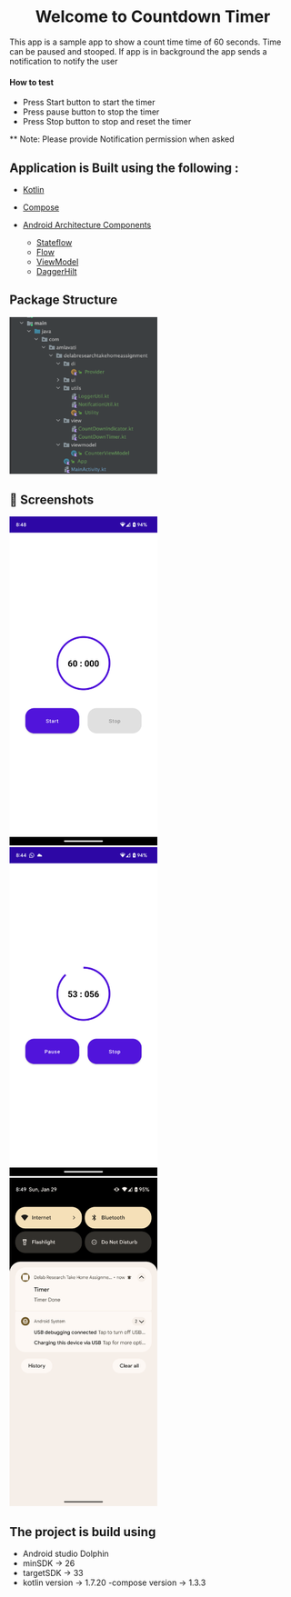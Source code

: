 <h1 align="center">Welcome to Countdown Timer </h1>

This app is a sample app to show a count time time of 60 seconds. Time can be paused and stooped.
If app is in background the app sends a notification to notify the user


#### How to test
- Press Start button to start the timer
- Press pause button to stop the timer
- Press Stop button to stop and reset the timer

** Note: Please provide Notification permission when asked

## Application is  Built using the following :

- [Kotlin](https://kotlinlang.org/)
- [Compose](https://developer.android.com/jetpack/compose)
- [Android Architecture Components](https://developer.android.com/topic/libraries/architecture)

    - [Stateflow](https://developer.android.com/kotlin/flow/stateflow-and-sharedflow)
    - [Flow](https://kotlinlang.org/docs/reference/coroutines/flow.html)
    - [ViewModel](https://developer.android.com/topic/libraries/architecture/viewmodel)
    - [DaggerHilt](https://developer.android.com/training/dependency-injection/hilt-android)


##  Package Structure

<img src="/screenshots/package_structure.png" width="260">

## :camera_flash: Screenshots
<img src="/screenshots/0.png" width="260">&emsp;<img src="/screenshots/1.png" width="260"> &emsp;<img src="/screenshots/2.png" width="260">


##  The project is build using
- Android studio Dolphin
- minSDK -> 26
- targetSDK -> 33
- kotlin version -> 1.7.20
-compose version -> 1.3.3

